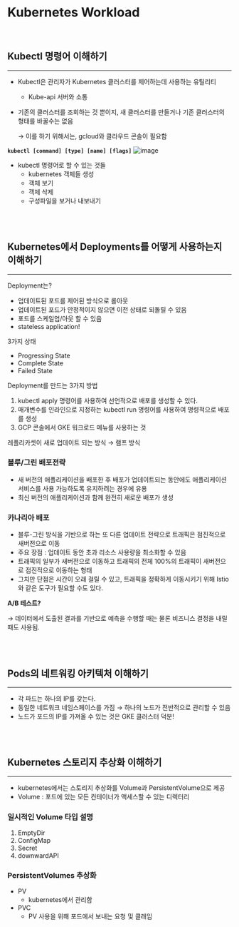 # Kubernetes Workload

<br>

## Kubectl 명령어 이해하기
---

- Kubectl은 관리자가 Kubernetes 클러스터를 제어하는데 사용하는 유틸리티
    - Kube-api 서버와 소통
- 기존의 클러스터를 조회하는 것 뿐이지, 새 클러스터를 만들거나 기존 클러스터의 형태를 바꿀수는 없음
    
    → 이를 하기 위해서는, gcloud와 클라우드 콘솔이 필요함
    

**`kubectl [command] [type] [name] [flags]`**
![image](https://github.com/AUSG/2023-kubernetes-study/assets/49095587/0ccbc669-a6a5-446f-9e09-a2ff55b5ab7d)



- kubectl 명령어로 할 수 있는 것들
    - kubernetes 객체들 생성
    - 객체 보기
    - 객체 삭제
    - 구성파일을 보거나 내보내기


<br><br>

## Kubernetes에서 Deployments를 어떻게 사용하는지 이해하기

---

Deployment는?

- 업데이트된 포드를 제어된 방식으로 롤아웃
- 업데이트된 포드가 안정적이지 않으면 이전 상태로 되돌릴 수 있음
- 포드를 스케일업/아웃 할 수 있음
- stateless application!

3가지 상태

- Progressing State
- Complete State
- Failed State

Deployment를 만드는 3가지 방법

1. kubectl apply 명령어를 사용하여 선언적으로 배포를 생성할 수 있다.
2. 매개변수를 인라인으로 지정하는 kubectl run 명령어를 사용하여 명령적으로 배포를 생성
3. GCP 콘솔에서 GKE 워크로드 메뉴를 사용하는 것

레플리카셋이 새로 업데이트 되는 방식 → 램프 방식

### 블루/그린 배포전략

- 새 버전의 애플리케이션을 배포한 후 배포가 업데이트되는 동안에도 애플리케이션 서비스를 사용 가능하도록 유지하려는 경우에 유용
- 최신 버전의 애플리케이션과 함께 완전히 새로운 배포가 생성

### 카나리아 배포

- 블루-그린 방식을 기반으로 하는 또 다른 업데이트 전략으로 트래픽은 점진적으로 새버전으로 이동
- 주요 장점 : 업데이트 동안 초과 리소스 사용량을 최소화할 수 있음
- 트래픽의 일부가 새버전으로 이동하고 트래픽의 전체 100%의 트래픽이 새버전으로 점진적으로 이동하는 형태
- 그치만 단점은 시간이 오래 걸릴 수 있고, 트래픽을 정확하게 이동시키기 위해 Istio와 같은 도구가 필요할 수도 있다.

**A/B 테스트?** 

→ 데이터에서 도출된 결과를 기반으로 예측을 수행할 때는 물론 비즈니스 결정을 내릴 때도 사용됨.


<br><br>

## Pods의 네트워킹 아키텍처 이해하기

---

- 각 파드는 하나의 IP를 갖는다.
- 동일한 네트워크 네임스페이스를 가짐 → 하나의 노드가 전반적으로 관리할 수 있음
- 노드가 포드의 IP를 가져올 수 있는 것은 GKE 클러스터 덕분!


<br><br>

## Kubernetes 스토리지 추상화 이해하기

---

- kubernetes에서는 스토리지 추상화를 Volume과 PersistentVolume으로 제공
- Volume : 포드에 있는 모든 컨테이너가 액세스할 수 있는 디렉터리

### **일시적인 Volume 타입 설명**

1. EmptyDir
2. ConfigMap
3. Secret
4. downwardAPI

### PersistentVolumes 추상화

- PV
    - kubernetes에서 관리함
- PVC
    - PV 사용을 위해 포드에서 보내는 요청 및 클래임